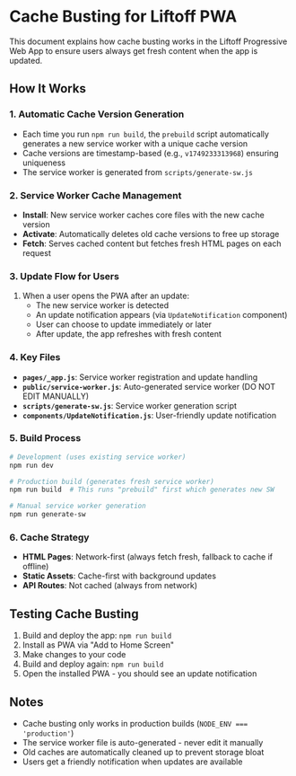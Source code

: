 # Cache Busting for Liftoff PWA

This document explains how cache busting works in the Liftoff Progressive Web App to ensure users always get fresh content when the app is updated.

## How It Works

### 1. Automatic Cache Version Generation
- Each time you run `npm run build`, the `prebuild` script automatically generates a new service worker with a unique cache version
- Cache versions are timestamp-based (e.g., `v1749233313968`) ensuring uniqueness
- The service worker is generated from `scripts/generate-sw.js`

### 2. Service Worker Cache Management
- **Install**: New service worker caches core files with the new cache version
- **Activate**: Automatically deletes old cache versions to free up storage
- **Fetch**: Serves cached content but fetches fresh HTML pages on each request

### 3. Update Flow for Users
1. When a user opens the PWA after an update:
   - The new service worker is detected
   - An update notification appears (via `UpdateNotification` component)
   - User can choose to update immediately or later
   - After update, the app refreshes with fresh content

### 4. Key Files

- **`pages/_app.js`**: Service worker registration and update handling
- **`public/service-worker.js`**: Auto-generated service worker (DO NOT EDIT MANUALLY)
- **`scripts/generate-sw.js`**: Service worker generation script
- **`components/UpdateNotification.js`**: User-friendly update notification

### 5. Build Process

```bash
# Development (uses existing service worker)
npm run dev

# Production build (generates fresh service worker)
npm run build  # This runs "prebuild" first which generates new SW

# Manual service worker generation
npm run generate-sw
```

### 6. Cache Strategy

- **HTML Pages**: Network-first (always fetch fresh, fallback to cache if offline)
- **Static Assets**: Cache-first with background updates
- **API Routes**: Not cached (always from network)

## Testing Cache Busting

1. Build and deploy the app: `npm run build`
2. Install as PWA via "Add to Home Screen"
3. Make changes to your code
4. Build and deploy again: `npm run build`
5. Open the installed PWA - you should see an update notification

## Notes

- Cache busting only works in production builds (`NODE_ENV === 'production'`)
- The service worker file is auto-generated - never edit it manually
- Old caches are automatically cleaned up to prevent storage bloat
- Users get a friendly notification when updates are available 